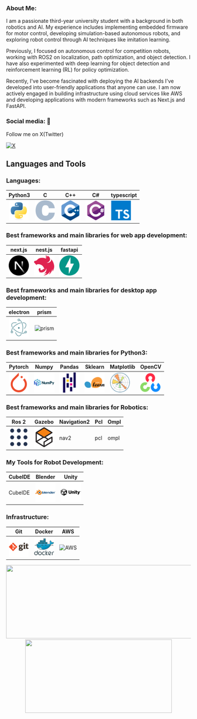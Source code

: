 ### About Me:    
I am a passionate third-year university student with a background in both robotics and AI. My experience includes implementing embedded firmware for motor control, developing simulation-based autonomous robots, and exploring robot control through AI techniques like imitation learning.

Previously, I focused on autonomous control for competition robots, working with ROS2 on localization, path optimization, and object detection. I have also experimented with deep learning for object detection and reinforcement learning (RL) for policy optimization.

Recently, I've become fascinated with deploying the AI backends I've developed into user-friendly applications that anyone can use. I am now actively engaged in building infrastructure using cloud services like AWS and developing applications with modern frameworks such as Next.js and FastAPI.
      
   
### Social media: 📡    
Follow me on X(Twitter)

[![X](https://img.shields.io/twitter/follow/:n622&logoColor=white)](https://x.com/sawa__622)

## Languages and Tools 
<div>

### Languages:
| Python3 | C | C++ | C# | typescript |
|----------|----------|----------|----------|----------|
|<img src="https://github.com/devicons/devicon/blob/master/icons/python/python-original.svg" title="Python"  alt="Python" width="55" height="55"/> |  <img src="https://github.com/devicons/devicon/blob/master/icons/c/c-original.svg" title="C"  alt="C" width="55" height="55"/> |  <img src="https://github.com/devicons/devicon/blob/master/icons/cplusplus/cplusplus-original.svg" title="C++"  alt="C++" width="55" height="55"/> |  <img src="https://github.com/devicons/devicon/blob/master/icons/csharp/csharp-original.svg" title="csharp" alt="csharp" width="55" height="55"/> |  <img src="https://github.com/devicons/devicon/blob/master/icons/typescript/typescript-original.svg" title="typescript" alt="typescript" width="55" height="55"/> |

### Best frameworks and main libraries for web app development:
| next.js | nest.js | fastapi |
|----------|----------|----------|
|<img src="https://github.com/devicons/devicon/blob/master/icons/nextjs/nextjs-original.svg" title="nextjs"  alt="nextjs" width="55" height="55"/> | <img src="https://github.com/devicons/devicon/blob/master/icons/nestjs/nestjs-original.svg" title="nestjs"  alt="nestjs" width="55" height="55"/> | <img src="https://github.com/devicons/devicon/blob/master/icons/fastapi/fastapi-original.svg" title="fastapi"  alt="fastapi" width="55" height="55"/> |

### Best frameworks and main libraries for desktop app development:
| electron | prism |
|----------|----------|
|<img src="https://github.com/devicons/devicon/blob/master/icons/electron/electron-original.svg" title="electron"  alt="electron" width="55" height="55"/> | <img src="https://github.com/PrismLibrary/Prism/blob/master/images/prism-logo.png" title="prism"  alt="prism" width="55" height="55"/>

### Best frameworks and main libraries for Python3:

| Pytorch | Numpy | Pandas | Sklearn | Matplotlib | OpenCV |
|----------|----------|----------|----------|----------|----------|
|  <img src="https://github.com/devicons/devicon/blob/master/icons/pytorch/pytorch-original.svg" title="Pytorch"  alt="Pytorch" width="55" height="55"/>|   <img src="https://github.com/devicons/devicon/blob/master/icons/numpy/numpy-original-wordmark.svg" title="Numpy" alt="Numpy" width="55" height="55"/>|  <img src="https://github.com/devicons/devicon/blob/master/icons/pandas/pandas-original.svg" title="Pandas" alt="Pandas" width="55" height="55"/>|  <img src="https://github.com/devicons/devicon/blob/master/icons/scikitlearn/scikitlearn-original.svg" title="sklearn" alt="sklearn" width="55" height="55"/>| <img src="https://github.com/devicons/devicon/blob/master/icons/matplotlib/matplotlib-original.svg" title="mpl" alt="mpl" width="55" height="55"/>| <img src="https://github.com/devicons/devicon/blob/master/icons/opencv/opencv-original.svg" title="mpl" alt="mpl" width="55" height="55"/>|

### Best frameworks and main libraries for Robotics:

| Ros 2 | Gazebo | Navigation2 | Pcl | Ompl |
|----------|----------|----------|----------|----------|
| <img src="https://github.com/devicons/devicon/blob/master/icons/ros/ros-original.svg" title="ros2" alt="ros2" width="55" height="55"/>| <img src="https://github.com/devicons/devicon/blob/master/icons/gazebo/gazebo-original.svg" title="gazebo" alt="gazebo" width="55" height="55"/>| nav2 | pcl | ompl |

### My Tools for Robot Development:
| CubeIDE | Blender | Unity |
|----------|----------|----------|
| CubeIDE | <img src="https://github.com/devicons/devicon/blob/master/icons/blender/blender-original-wordmark.svg" title="Blender" alt="Blender" width="55" height="55"/> |  <img src="https://github.com/devicons/devicon/blob/master/icons/unity/unity-original-wordmark.svg" title="Unity" alt="Unity" width="55" height="55"/> |

### Infrastructure:

| Git | Docker | AWS |
|----------|----------|----------|
<img src="https://github.com/devicons/devicon/blob/master/icons/git/git-original-wordmark.svg" title="Git" alt="Git" width="55" height="55"/>|<img src="https://github.com/devicons/devicon/blob/master/icons/docker/docker-original-wordmark.svg" title="Docker" alt="Docker" width="55" height="55"/>| <img src="https://unpkg.com/@lobehub/icons-static-svg@latest/icons/aws.svg" title="AWS" alt="AWS" width="55" height="55" /> |

<p align="center">
  <img width="600" height="200" src="https://github-readme-stats.vercel.app/api?username=OsawaKousei&show_icons=true&theme=vision-friendly-dark">
  <img width="400" height="200" src="https://github-readme-stats.vercel.app/api/top-langs/?username=OsawaKousei&size_weight=0.15&count_weight=0.5&layout=compact&theme=vision-friendly-dark">
</p>
 


<div id="header" align="center">
  <img src="https://komarev.com/ghpvc/?username=OsawaKousei&style=for-the-badge&color=orange" alt=""/>
</div>

<!---
OsawaKousei/OsawaKousei is a ✨ special ✨ repository because its `README.md` (this file) appears on your GitHub profile.
You can click the Preview link to take a look at your changes.
--->
